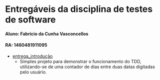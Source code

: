 # Entregáveis da disciplina de testes de software

#### Aluno: Fabrício da Cunha Vasconcellos
#### RA: 1460481911095

   - [entrega_introdução](https://pages.github.com/)
     - Simples projeto para demonstrar o funcionamento do TDD, utilizando-se de uma contador de dias entre duas datas digitadas pelo usuário.
    



